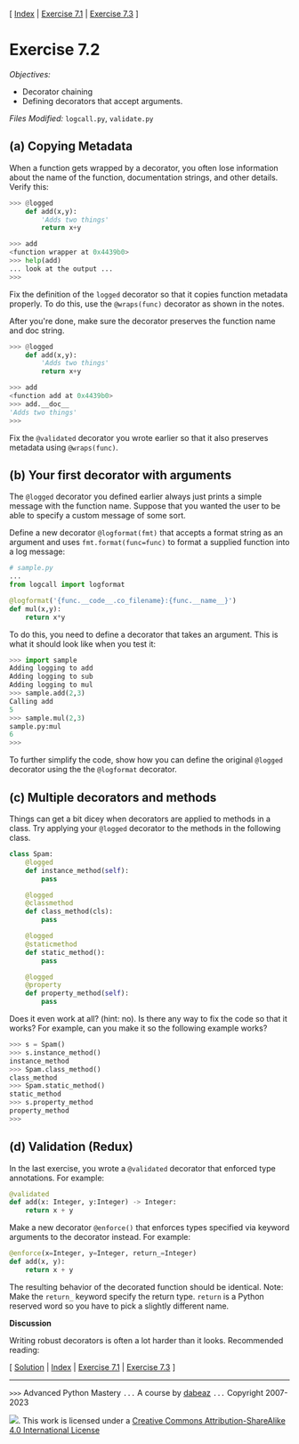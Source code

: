 \[ [Index](index.md) | [Exercise 7.1](ex7_1.md) | [Exercise 7.3](ex7_3.md) \]

# Exercise 7.2

*Objectives:*

- Decorator chaining
- Defining decorators that accept arguments.

*Files Modified:* `logcall.py`, `validate.py`

## (a) Copying Metadata

When a function gets wrapped by a decorator, you often lose
information about the name of the function, documentation strings, and
other details.  Verify this:

```python
>>> @logged
    def add(x,y):
        'Adds two things'
        return x+y

>>> add
<function wrapper at 0x4439b0>
>>> help(add)
... look at the output ...
>>>
```

Fix the definition of the `logged` decorator so that it copies
function metadata properly.  To do this, use the `@wraps(func)`
decorator as shown in the notes.

After you're done, make sure the decorator preserves the function name
and doc string.

```python
>>> @logged
    def add(x,y):
        'Adds two things'
        return x+y

>>> add
<function add at 0x4439b0>
>>> add.__doc__
'Adds two things'
>>>
```

Fix the `@validated` decorator you wrote earlier so that it also preserves
metadata using `@wraps(func)`.

## (b) Your first decorator with arguments

The `@logged` decorator you defined earlier always just
prints a simple message with the function name.
Suppose that you wanted the user to be able to specify a
custom message of some sort.

Define a new decorator `@logformat(fmt)` that accepts
a format string as an argument and uses `fmt.format(func=func)` to
format a supplied function into a log message:

```python
# sample.py
...
from logcall import logformat

@logformat('{func.__code__.co_filename}:{func.__name__}')
def mul(x,y):
    return x*y
```

To do this, you need to define a decorator that takes an argument.
This is what it should look like when you test it:

```python
>>> import sample
Adding logging to add
Adding logging to sub
Adding logging to mul
>>> sample.add(2,3)
Calling add
5
>>> sample.mul(2,3)
sample.py:mul
6
>>>
```

To further simplify the code, show how you can define the original `@logged` decorator
using the the `@logformat` decorator.

## (c) Multiple decorators and methods

Things can get a bit dicey when decorators are applied to methods in a
class.  Try applying your `@logged` decorator to the methods in the
following class.

```python
class Spam:
    @logged
    def instance_method(self):
        pass

    @logged
    @classmethod
    def class_method(cls):
        pass

    @logged
    @staticmethod
    def static_method():
        pass

    @logged
    @property
    def property_method(self):
        pass
```

Does it even work at all? (hint: no). Is there any way to fix the code so
that it works?  For example, can you make it so the following example
works?

```python
>>> s = Spam()
>>> s.instance_method()
instance_method
>>> Spam.class_method()
class_method
>>> Spam.static_method()
static_method
>>> s.property_method
property_method
>>>
```

## (d) Validation (Redux)

In the last exercise, you wrote a `@validated` decorator that enforced
type annotations. For example:

```python
@validated
def add(x: Integer, y:Integer) -> Integer:
    return x + y
```

Make a new decorator `@enforce()` that enforces types specified
via keyword arguments to the decorator instead.  For example:

```python
@enforce(x=Integer, y=Integer, return_=Integer)
def add(x, y):
    return x + y
```

The resulting behavior of the decorated function should be identical.
Note: Make the `return_` keyword specify the return type.  `return` is
a Python reserved word so you have to pick a slightly different name.


**Discussion**

Writing robust decorators is often a lot harder than it looks.
Recommended reading:


\[ [Solution](soln7_2.md) | [Index](index.md) | [Exercise 7.1](ex7_1.md) | [Exercise 7.3](ex7_3.md) \]

----
`>>>` Advanced Python Mastery
`...` A course by [dabeaz](https://www.dabeaz.com)
`...` Copyright 2007-2023

![](https://i.creativecommons.org/l/by-sa/4.0/88x31.png). This work is licensed under a [Creative Commons Attribution-ShareAlike 4.0 International License](http://creativecommons.org/licenses/by-sa/4.0/)
